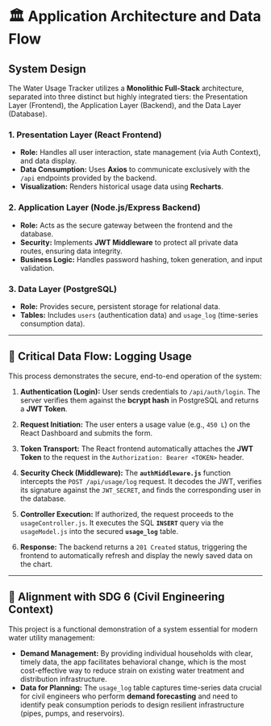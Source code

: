 # 🏛️ Application Architecture and Data Flow

## System Design

The Water Usage Tracker utilizes a **Monolithic Full-Stack** architecture, separated into three distinct but highly integrated tiers: the Presentation Layer (Frontend), the Application Layer (Backend), and the Data Layer (Database).

### 1. Presentation Layer (React Frontend)

* **Role:** Handles all user interaction, state management (via Auth Context), and data display.
* **Data Consumption:** Uses **Axios** to communicate exclusively with the `/api` endpoints provided by the backend.
* **Visualization:** Renders historical usage data using **Recharts**.

### 2. Application Layer (Node.js/Express Backend)

* **Role:** Acts as the secure gateway between the frontend and the database.
* **Security:** Implements **JWT Middleware** to protect all private data routes, ensuring data integrity.
* **Business Logic:** Handles password hashing, token generation, and input validation.

### 3. Data Layer (PostgreSQL)

* **Role:** Provides secure, persistent storage for relational data.
* **Tables:** Includes `users` (authentication data) and `usage_log` (time-series consumption data).

---

## 🔄 Critical Data Flow: Logging Usage

This process demonstrates the secure, end-to-end operation of the system:

1.  **Authentication (Login):** User sends credentials to `/api/auth/login`. The server verifies them against the **bcrypt hash** in PostgreSQL and returns a **JWT Token**.

2.  **Request Initiation:** The user enters a usage value (e.g., `450 L`) on the React Dashboard and submits the form.

3.  **Token Transport:** The React frontend automatically attaches the **JWT Token** to the request in the `Authorization: Bearer <TOKEN>` header.

4.  **Security Check (Middleware):** The **`authMiddleware.js`** function intercepts the `POST /api/usage/log` request. It decodes the JWT, verifies its signature against the `JWT_SECRET`, and finds the corresponding user in the database.

5.  **Controller Execution:** If authorized, the request proceeds to the `usageController.js`. It executes the SQL **`INSERT`** query via the `usageModel.js` into the secured **`usage_log`** table.

6.  **Response:** The backend returns a `201 Created` status, triggering the frontend to automatically refresh and display the newly saved data on the chart.

---

## 🎯 Alignment with SDG 6 (Civil Engineering Context)

This project is a functional demonstration of a system essential for modern water utility management:

* **Demand Management:** By providing individual households with clear, timely data, the app facilitates behavioral change, which is the most cost-effective way to reduce strain on existing water treatment and distribution infrastructure.
* **Data for Planning:** The `usage_log` table captures time-series data crucial for civil engineers who perform **demand forecasting** and need to identify peak consumption periods to design resilient infrastructure (pipes, pumps, and reservoirs).